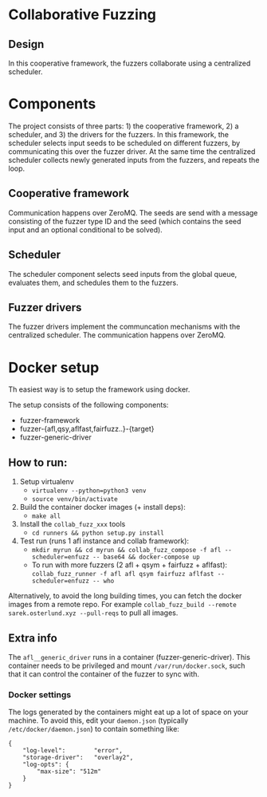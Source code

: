 # Collaborative Fuzzing

## Design
In this cooperative framework, the fuzzers collaborate using a centralized
scheduler. 


# Components

The project consists of three parts: 1) the cooperative framework, 2) a scheduler, and 3) the drivers for the fuzzers.
In this framework, the scheduler selects input seeds to be scheduled on
different fuzzers, by communicating this over the fuzzer driver. At the same
time the centralized scheduler collects newly generated inputs from the
fuzzers, and repeats the loop.

## Cooperative framework
Communication happens over ZeroMQ. The seeds are send with a message consisting
of the fuzzer type ID and the seed (which contains the seed input and an
optional conditional to be solved).

## Scheduler
The scheduler component selects seed inputs from the global queue, evaluates
them, and schedules them to the fuzzers.

## Fuzzer drivers
The fuzzer drivers implement the communcation mechanisms with the centralized
scheduler. The communication happens over ZeroMQ.

# Docker setup
Th easiest way is to setup the framework using docker.

The setup consists of the following components:

- fuzzer-framework
- fuzzer-{afl,qsy,aflfast,fairfuzz..}-{target}
- fuzzer-generic-driver

## How to run:


1. Setup virtualenv 
    * ```virtualenv --python=python3 venv```
    * ```source venv/bin/activate```
2. Build the container docker images (+ install deps):
    * ```make all```
3. Install the ```collab_fuzz_xxx``` tools
    * ```cd runners && python setup.py install```
4. Test run (runs 1 afl instance and collab framework):
    * ```mkdir myrun && cd myrun && collab_fuzz_compose -f afl --scheduler=enfuzz -- base64 && docker-compose up```
    * To run with more fuzzers (2 afl + qsym + fairfuzz + aflfast): ```collab_fuzz_runner -f afl afl qsym fairfuzz aflfast --scheduler=enfuzz -- who```

Alternatively, to avoid the long building times, you can fetch the docker
images from a remote repo. For example `collab_fuzz_build --remote
sarek.osterlund.xyz --pull-reqs` to pull all images.


## Extra info
The ```afl__generic_driver``` runs in a container (fuzzer-generic-driver). This container needs to be privileged and mount ```/var/run/docker.sock```, such that it can control the container of the fuzzer to sync with.

### Docker settings
The logs generated by the containers might eat up a lot of space on your
machine. To avoid this, edit your `daemon.json` (typically `/etc/docker/daemon.json`) to contain something like:

```
{
    "log-level":        "error",
    "storage-driver":   "overlay2",
    "log-opts": {
	    "max-size": "512m"
    }
}
```
